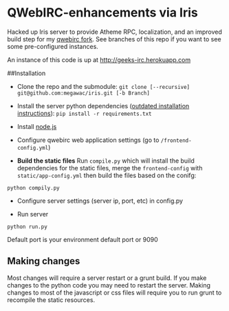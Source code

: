 QWebIRC-enhancements via Iris
=============  

Hacked up Iris server to provide Atheme RPC, localization, and an improved build step for my [qwebirc fork](https://github.com/megawac/qwebirc-enhancements). See branches of this repo if you want to see some pre-configured instances. 

An instance of this code is up at http://geeks-irc.herokuapp.com

##Installation

- Clone the repo and the submodule:
`git clone [--recursive] git@github.com:megawac/iris.git [-b Branch]`

- Install the server python dependencies ([outdated installation instructions](https://github.com/atheme/iris)):
`pip install -r requirements.txt`

- Install [node.js](nodejs.org)

- Configure qwebirc web application settings (go to `/frontend-config.yml`)

- **Build the static files** Run `compile.py` which will install the build dependencies for the static files, merge the `frontend-config` with `static/app-config.yml` then build the files based on the conifg:
```
python compily.py
```
- Configure server settings (server ip, port, etc) in config.py

- Run server
```
python run.py
```
Default port is your environment default port or 9090

## Making changes

Most changes will require a server restart or a grunt build. If you make changes to the python code you may need to restart the server. Making changes to most of the javascript or css files will require you to run grunt to recompile the static resources.
